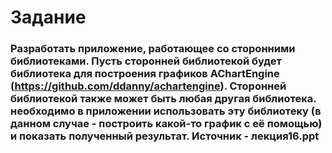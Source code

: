 # Задание

### Разработать приложение, работающее со сторонними библиотеками. Пусть сторонней библиотекой будет библиотека для построения графиков AChartEngine (https://github.com/ddanny/achartengine). Сторонней библиотекой также может быть любая другая библиотека. необходимо в приложении использовать эту библиотеку (в данном случае - построить какой-то график с её помощью) и показать полученный результат. Источник - лекция16.ppt